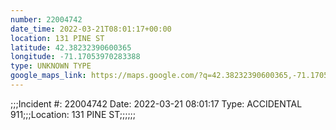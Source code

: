 ```yaml
---
number: 22004742
date_time: 2022-03-21T08:01:17+00:00
location: 131 PINE ST
latitude: 42.38232390600365
longitude: -71.17053970283388
type: UNKNOWN TYPE
google_maps_link: https://maps.google.com/?q=42.38232390600365,-71.17053970283388
---
```


;;;Incident #: 22004742   Date: 2022-03-21 08:01:17   Type: ACCIDENTAL 911;;;Location: 131 PINE ST;;;;;;
